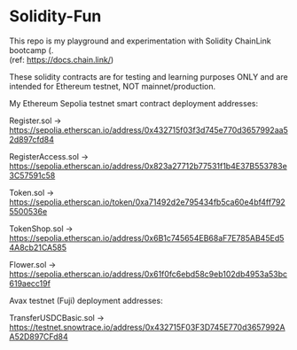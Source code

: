 # Solidity-Fun
This repo is my playground and experimentation with Solidity ChainLink bootcamp (.  
(ref: https://docs.chain.link/)

These solidity contracts are for testing and learning purposes ONLY and are intended for Ethereum testnet, NOT mainnet/production.

My Ethereum Sepolia testnet smart contract deployment addresses:  

Register.sol -> https://sepolia.etherscan.io/address/0x432715f03f3d745e770d3657992aa52d897cfd84  

RegisterAccess.sol -> https://sepolia.etherscan.io/address/0x823a27712b77531f1b4E37B553783e3C57591c58  

Token.sol -> https://sepolia.etherscan.io/token/0xa71492d2e795434fb5ca60e4bf4ff7925500536e  

TokenShop.sol -> https://sepolia.etherscan.io/address/0x6B1c745654EB68aF7E785AB45Ed54A8cb21CA585  

Flower.sol -> https://sepolia.etherscan.io/address/0x61f0fc6ebd58c9eb102db4953a53bc619aecc19f



Avax testnet (Fuji) deployment addresses:   

TransferUSDCBasic.sol -> https://testnet.snowtrace.io/address/0x432715F03F3D745E770d3657992AA52D897CFd84